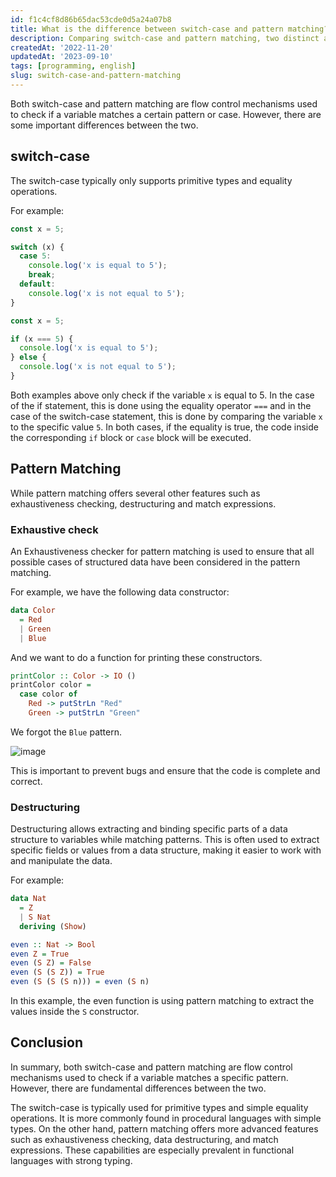 ```yaml
---
id: f1c4cf8d86b65dac53cde0d5a24a07b8
title: What is the difference between switch-case and pattern matching?
description: Comparing switch-case and pattern matching, two distinct approaches to make decisions and manipulate data efficiently and precisely
createdAt: '2022-11-20'
updatedAt: '2023-09-10'
tags: [programming, english]
slug: switch-case-and-pattern-matching
---
```


Both switch-case and pattern matching are flow control mechanisms used to check if a variable matches a certain pattern or case. However, there are some important differences between the two.

## switch-case

The switch-case typically only supports primitive types and equality operations.

For example:

```js
const x = 5;

switch (x) {
  case 5:
    console.log('x is equal to 5');
    break;
  default:
    console.log('x is not equal to 5');
}
```

```js
const x = 5;

if (x === 5) {
  console.log('x is equal to 5');
} else {
  console.log('x is not equal to 5');
}
```

Both examples above only check if the variable `x` is equal to 5. In the case of the if statement, this is done using the equality operator `===` and in the case of the switch-case statement, this is done by comparing the variable `x` to the specific value `5`. In both cases, if the equality is true, the code inside the corresponding `if` block or `case` block will be executed.

## Pattern Matching

While pattern matching offers several other features such as exhaustiveness checking, destructuring and match expressions.

### Exhaustive check

An Exhaustiveness checker for pattern matching is used to ensure that all possible cases of structured data have been considered in the pattern matching.

For example, we have the following data constructor:

```hs
data Color
  = Red
  | Green
  | Blue
```

And we want to do a function for printing these constructors.

```hs
printColor :: Color -> IO ()
printColor color =
  case color of
    Red -> putStrLn "Red"
    Green -> putStrLn "Green"
```

We forgot the `Blue` pattern.

![image](/assets/switch-case-and-pattern-matching/1.png)

This is important to prevent bugs and ensure that the code is complete and correct.

### Destructuring

Destructuring allows extracting and binding specific parts of a data structure to variables while matching patterns. This is often used to extract specific fields or values from a data structure, making it easier to work with and manipulate the data.

For example:

```hs
data Nat
  = Z
  | S Nat
  deriving (Show)

even :: Nat -> Bool
even Z = True
even (S Z) = False
even (S (S Z)) = True
even (S (S (S n))) = even (S n)
```

In this example, the even function is using pattern matching to extract the values inside the `S` constructor.

## Conclusion

In summary, both switch-case and pattern matching are flow control mechanisms used to check if a variable matches a specific pattern. However, there are fundamental differences between the two.

The switch-case is typically used for primitive types and simple equality operations. It is more commonly found in procedural languages with simple types. On the other hand, pattern matching offers more advanced features such as exhaustiveness checking, data destructuring, and match expressions. These capabilities are especially prevalent in functional languages with strong typing.
